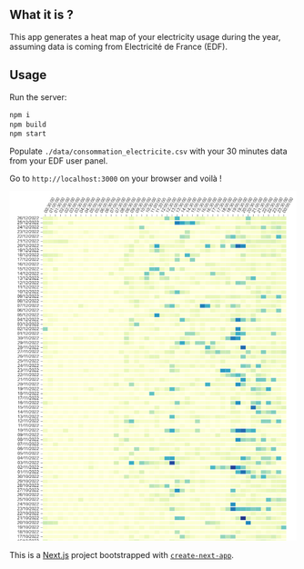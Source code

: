 ## What it is ?

This app generates a heat map of your electricity usage during the year, assuming data is coming from Electricité de France (EDF).

## Usage

Run the server:

```bash
npm i
npm build
npm start
```

Populate `./data/consommation_electricite.csv` with your 30 minutes data from your EDF user panel.

Go to `http://localhost:3000` on your browser and voilà !

![Heatmap of electricity consumption example](screenshot.png)

This is a [Next.js](https://nextjs.org/) project bootstrapped with [`create-next-app`](https://github.com/vercel/next.js/tree/canary/packages/create-next-app).